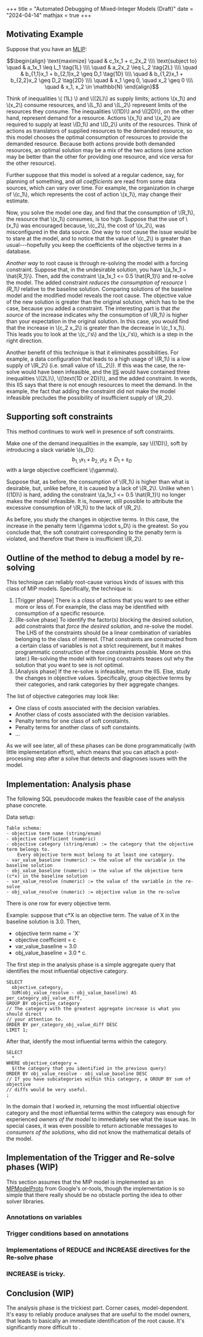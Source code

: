 +++
title = "Automated Debugging of Mixed-Integer Models (Draft)"
date = "2024-04-14"
mathjax = true
+++

## Motivating Example

Suppose that you have an [MLIP](https://en.wikipedia.org/wiki/Linear_programming#Integer_unknowns):

$$\begin{align}
\text{maximize} \quad & c_1x_1 + c_2x_2 \\\\
\text{subject to} \quad & a_1x_1 \leq L_1  \tag{1L} \\\\
\quad & a_2x_2 \leq L_2  \tag{2L} \\\\
\quad & b_{1,1}x_1 + b_{2,1}x_2 \geq D_1  \tag{1D} \\\\
\quad & b_{1,2}x_1 + b_{2,2}x_2 \geq D_2  \tag{2D} \\\\
\quad & x_1 \geq 0, \quad x_2 \geq 0  \\\\
\quad & x_1, x_2 \in \mathbb{N}
\end{align}$$

Think of inequalities \\( (1L) \\) and \\((2L)\\) as supply limits; actions \\(x_1\\) and \\(x_2\\) consume resources, and \\(L_1\\) and \\(L_2\\) represent limits of the resources they consume.
The inequalities \\((1D)\\) and \\((2D)\\), on the other hand, represent demand for a resource.
Actions \\(x_1\\) and \\(x_2\\) are required to supply at least \\(D_1\\) and \\(D_2\\) units of the resources.
Think of actions as translators of supplied resources to the demanded resource, so this model chooses the optimal consumption of resources to provide the demanded resource.
Because both actions provide both demanded resources, an optimal solution may be a mix of the two actions (one action may be better than the other for providing one resource, and vice versa for the other resource).

Further suppose that this model is solved at a regular cadence, say, for planning of something, and *all coefficients* are read from some data sources, which can vary over time.
For example, the organization in charge of \\(c_1\\), which represents the cost of action \\(x_1\\), may change their estimate.

Now, you solve the model one day, and find that the consumption of \\(R_1\\), the resource that \\(x_1\\) consumes, is too high.
Suppose that the use of \\(x_1\\) was encouraged because, \\(c_2\\), the cost of \\(x_2\\), was misconfigured in the data source.
One way to root cause the issue would be to stare at the model, and to notice that the value of \\(c_2\\) is greater than usual---hopefully you keep the coefficients of the objective terms in a database.

*Another way* to root cause is through re-solving the model with a forcing constraint.
Suppose that, in the undesirable solution, you have \\(a_1x_1 = \hat{R_1}\\).
Then, add the constraint \\(a_1x_1 <= 0.5 \hat{R_1}\\) and re-solve the model.
The added constraint *reduces the consumption of resource \\(R_1\\)* relative to the baseline solution.
Comparing solutions of the baseline model and the modified model reveals the root cause.
The objective value of the new solution is greater than the original solution, which has to be the case, because you added a constraint.
The interesting part is that *the source* of the increase indicates why the consumption of \\(R_1\\) is higher than your expectation in the original solution.
In this case, you would find that the increase in \\(c_2 x_2\\) is greater than the decrease in \\(c_1 x_1\\).
This leads you to look at the \\(c_i's\\) and the \\(x_i's\\), which is a step in the right direction.

Another benefit of this technique is that it eliminates possibilities.
For example, a data configuration that leads to a high usage of \\(R_1\\) is a low supply of \\(R_2\\) (i.e. small value of \\(L_2\\)).
If this was the case, the re-solve would have been infeasible, and the [IIS](https://www.gurobi.com/documentation/current/refman/py_model_computeiis.html) would have contained three inequalities \\((2L)\\), \\((\text{1D or 2D})\\), and the added constraint.
In words, this IIS says that there is not enough resources to meet the demand.
In the example, the fact that adding the constraint did not make the model infeasible precludes the possibility of insufficient supply of \\(R_2\\).

## Supporting soft constraints

This method continues to work well in presence of soft constraints.

Make one of the demand inequalities in the example, say \\((1D)\\), soft by introducing a slack variable \\(s_D\\):
$$
b_{1,1}x_1 + b_{2,1}x_2 \geq D_1 + s_D  \tag{1D'}
$$
with a large objective coefficient \\(\gamma\\).

Suppose that, as before, the consumption of \\(R_1\\) is higher than what is desirable, but, unlike before, it is caused by a lack of \\(R_2\\).
Unlike when \\((1D)\\) is hard, adding the constraint \\(a_1x_1 <= 0.5 \hat{R_1}\\) no longer makes the model infeasible.
It is, however, still possible to attribute the excessive consumption of \\(R_1\\) to the lack of \\(R_2\\).

As before, you study the changes in objective terms.
In this case, the increase in the penalty term \\(\gamma \cdot s_D\\) is the greatest.
So you conclude that, the soft constraint corresponding to the penalty term is violated, and therefore that there is insufficient \\(R_2\\).

## Outline of the method to debug a model by re-solving

This technique can reliably root-cause various kinds of issues with this class of MIP models.
Specifically, the technique is:

1. [Trigger phase] There is a *class* of actions that you want to see either more or less of.
    For example, the class may be identified with consumption of a specific resource.
2. [Re-solve phase] To identify the factor(s) blocking the desired solution, add constraints that *force the desired solution*, and re-solve the model.
    The LHS of the constraints should be a linear combination of variables belonging to the class of interest. 
    (That constraints are constructed from a certain class of variables is not a strict requirement, but it makes programmatic construction of these constraints possible. More on this later.)
    Re-solving the model with forcing constraints teases out why the solution that you want to see is not optimal.
3. [Analysis phase] If the re-solve is infeasible, return the IIS.
    Else, study the changes in objective values.
    Specifically, group objective terms by their categories, and rank categories by their aggregate changes.

The list of objective categories may look like:

- One class of costs associated with the decision variables.
- Another class of costs associated with the decision variables.
- Penalty terms for one class of soft constaints.
- Penalty terms for another class of soft constaints.
- ...

As we will see later, all of these phases can be done programmatically (with little implementation effort), which means that you can attach a post-processing step after a solve that detects and diagnoses issues with the model.

## Implementation: Analysis phase

The following SQL pseudocode makes the feasible case of the analysis phase concrete.

Data setup:
```
Table schema:
- objective term name (string/enum)
- objective coefficient (numeric)
- objective category (string/enum) := the category that the objective term belongs to.
    Every objective term must belong to at least one category.
- var_value_baseline (numeric) := the value of the variable in the baseline solution
- obj_value_baseline (numeric) := the value of the objective term (c*x) in the baseline solution
- var_value_resolve (numeric) := the value of the variable in the re-solve
- obj_value_resolve (numeric) := objective value in the re-solve
```

There is one row for every objective term.

Example: suppose that c*X is an objective term. The value of X in the baseline
solution is 3.0. Then,
- objective term name = 'X'
- objective coefficient = c
- var_value_baseline = 3.0
- obj_value_baseline = 3.0 * c.

The first step in the analysis phase is a simple aggregate query that identifies
the most influential objective category.

```
SELECT
  objective_category,
  SUM(obj_value_resolve - obj_value_baseline) AS per_category_obj_value_diff,
GROUP BY objective_category
// The category with the greatest aggregate increase is what you should direct
// your attention to.
ORDER BY per_category_obj_value_diff DESC
LIMIT 1;
```
After that, identify the most influential terms within the category.
```
SELECT
  *
WHERE objective_category =
  $(the category that you identified in the previous query)
ORDER BY obj_value_resolve - obj_value_baseline DESC
// If you have subcategories within this category, a GROUP BY sum of objective
// diffs would be very useful.
;
```

In the domain that I worked in, returning the most influential objective category and the most influential terms within the category was enough for experienced *owners of the model* to immediately see what the issue was.
In special cases, it was even possible to return actionable messages to *consumers of the solutions*, who did not know the mathematical details of the model.

## Implementation of the Trigger and Re-solve phases (WIP)

This section assumes that the MIP model is implemented as an [MPModelProto](https://github.com/google/or-tools/blob/82750ac12f1ee5354e1c7869894d9af3508778f2/ortools/linear_solver/linear_solver.h#L529) from Google's or-tools, though the implementation is so simple that there really should be no obstacle porting the idea to other solver libraries.

### Annotations on variables

### Trigger conditions based on annotations

### Implementations of REDUCE and INCREASE directives for the Re-solve phase

### INCREASE is tricky.

## Conclusion (WIP)

The analysis phase is the trickiest part. Corner cases, model-dependent.
It's easy to reliably produce analyses that are useful to the model owners, that leads to basically an immediate identification of the root cause.
It's significantly more difficult to .
